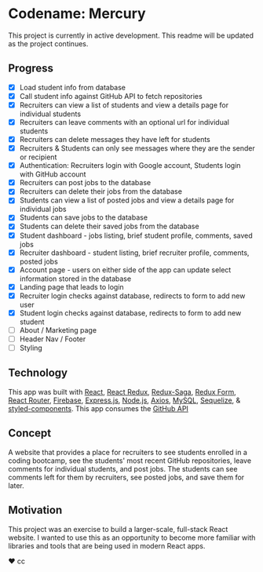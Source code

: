 # Codename: Mercury

This project is currently in active development. This readme will be updated as the project continues.

## Progress

- [x] Load student info from database
- [x] Call student info against GitHub API to fetch repositories
- [x] Recruiters can view a list of students and view a details page for individual students
- [x] Recruiters can leave comments with an optional url for individual students
- [x] Recruiters can delete messages they have left for students
- [x] Recruiters & Students can only see messages where they are the sender or recipient
- [x] Authentication: Recruiters login with Google account, Students login with GitHub account
- [x] Recruiters can post jobs to the database
- [x] Recruiters can delete their jobs from the database
- [x] Students can view a list of posted jobs and view a details page for individual jobs
- [x] Students can save jobs to the database
- [x] Students can delete their saved jobs from the database
- [x] Student dashboard - jobs listing, brief student profile, comments, saved jobs
- [x] Recruiter dashboard - student listing, brief recruiter profile, comments, posted jobs
- [x] Account page - users on either side of the app can update select information stored in the database
- [x] Landing page that leads to login
- [x] Recruiter login checks against database, redirects to form to add new user
- [x] Student login checks against database, redirects to form to add new student
- [ ] About / Marketing page
- [ ] Header Nav / Footer
- [ ] Styling

## Technology

This app was built with [React](https://reactjs.org/), [React Redux](https://react-redux.js.org/), [Redux-Saga](https://redux-saga.js.org/), [Redux Form](https://redux-form.com/), [React Router](https://reacttraining.com/react-router/), [Firebase](https://firebase.google.com/), [Express.js](https://expressjs.com/), [Node.js](https://nodejs.org/en/), [Axios](https://www.npmjs.com/package/axios), [MySQL](https://www.mysql.com/), [Sequelize](http://docs.sequelizejs.com/), & [styled-components](https://www.styled-components.com/). This app consumes the [GitHub API](https://developer.github.com/v3/)

## Concept

A website that provides a place for recruiters to see students enrolled in a coding bootcamp, see the students' most recent GitHub repositories, leave comments for individual students, and post jobs. The students can see comments left for them by recruiters, see posted jobs, and save them for later.

## Motivation

This project was an exercise to build a larger-scale, full-stack React website. I wanted to use this as an opportunity to become more familiar with libraries and tools that are being used in modern React apps.

♥︎ cc
